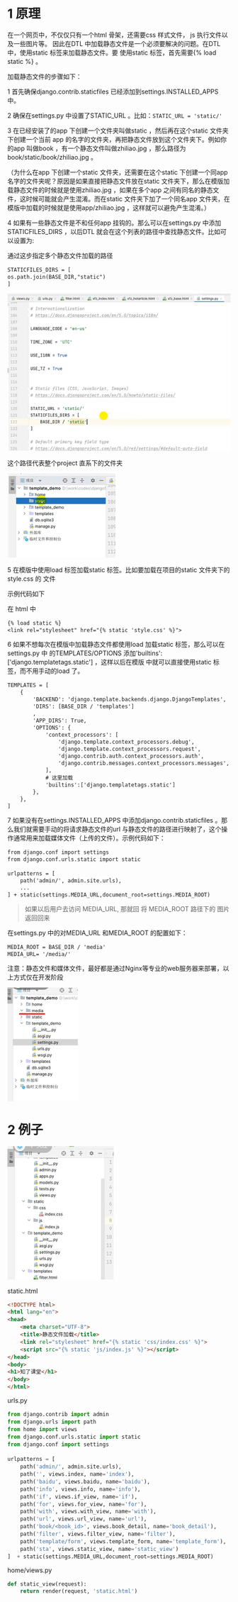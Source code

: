 
# 1 原理

在一个网页中，不仅仅只有一个html 骨架，还需要css 样式文件， js 执行文件以及一些图片等。 因此在DTL 中加载静态文件是一个必须要解决的问题。在DTL 中，使用static 标签来加载静态文件。要 使用static 标签，首先需要{% load static %} 。

加载静态文件的步骤如下：


1 首先确保django.contrib.staticfiles 已经添加到settings.INSTALLED_APPS 中。


2 确保在settings.py 中设置了STATIC_URL 。比如：`STATIC_URL = 'static/'`


3 在已经安装了的app 下创建一个文件夹叫做static ，然后再在这个static 文件夹下创建一个当前 app 的名字的文件夹，再把静态文件放到这个文件夹下。例如你的app 叫做book ，有一个静态文件叫做zhiliao.jpg ，那么路径为book/static/book/zhiliao.jpg 。

（为什么在app 下创建一个static 文件夹，还需要在这个static 下创建一个同app 名字的文件夹呢？原因是如果直接把静态文件放在static 文件夹下，那么在模版加载静态文件的时候就是使用zhiliao.jpg ，如果在多个app 之间有同名的静态文件，这时候可能就会产生混淆。而在static 文件夹下加了一个同名app 文件夹，在模版中加载的时候就是使用app/zhiliao.jpg ，这样就可以避免产生混淆。）


4 如果有一些静态文件是不和任何app 挂钩的。那么可以在settings.py 中添加
STATICFILES_DIRS ，以后DTL 就会在这个列表的路径中查找静态文件。比如可以设置为:

通过这步指定多个静态文件加载的路径 

```
STATICFILES_DIRS = [
os.path.join(BASE_DIR,"static")
]
```

![](03_模版_template/images/Pasted%20image%2020240616191034.png)

这个路径代表整个project 直系下的文件夹 

![](03_模版_template/images/Pasted%20image%2020240616191217.png)

5 在模版中使用load 标签加载static 标签。比如要加载在项目的static 文件夹下的style.css 的 文件

示例代码如下 

在 html 中 
```
{% load static %}
<link rel="stylesheet" href="{% static 'style.css' %}">
```

6
如果不想每次在模版中加载静态文件都使用load 加载static 标签，那么可以在settings.py 中 的TEMPLATES/OPTIONS 添加'builtins':['django.templatetags.static'] ，这样以后在模版 中就可以直接使用static 标签，而不用手动的load 了。

```
TEMPLATES = [
    {
        'BACKEND': 'django.template.backends.django.DjangoTemplates',
        'DIRS': [BASE_DIR / 'templates']
        ,
        'APP_DIRS': True,
        'OPTIONS': {
            'context_processors': [
                'django.template.context_processors.debug',
                'django.template.context_processors.request',
                'django.contrib.auth.context_processors.auth',
                'django.contrib.messages.context_processors.messages',
            ],
            # 这里加载
            'builtins':['django.templatetags.static']
        },
    },
]
```


7
如果没有在settings.INSTALLED_APPS 中添加django.contrib.staticfiles 。那么我们就需要手动的将请求静态文件的url 与静态文件的路径进行映射了，这个操作通常用来加载媒体文件（上传的文件）。示例代码如下：

```
from django.conf import settings
from django.conf.urls.static import static

urlpatterns = [
    path('admin/', admin.site.urls),
    ...
] + static(settings.MEDIA_URL,document_root=settings.MEDIA_ROOT)
```

> 如果以后用户去访问 MEDIA_URL, 那就回 将 MEDIA_ROOT 路径下的 图片返回回来 


在settings.py 中的对MEDIA_URL 和MEDIA_ROOT 的配置如下：
```
MEDIA_ROOT = BASE_DIR / 'media'
MEDIA_URL= '/media/'
```

注意：静态文件和媒体文件，最好都是通过Nginx等专业的web服务器来部署，以上方式仅在开发阶段

![](03_模版_template/images/Pasted%20image%2020240616193025.png)



# 2 例子

![](03_模版_template/images/Pasted%20image%2020240616192243.png)

static.html
```html
<!DOCTYPE html>  
<html lang="en">  
<head>  
    <meta charset="UTF-8">  
    <title>静态文件加载</title>  
    <link rel="stylesheet" href="{% static 'css/index.css' %}">  
    <script src="{% static 'js/index.js' %}"></script>  
</head>  
<body>  
<h1>知了课堂</h1>  
</body>  
</html>
```


urls.py
```python
from django.contrib import admin
from django.urls import path
from home import views
from django.conf.urls.static import static
from django.conf import settings

urlpatterns = [
    path('admin/', admin.site.urls),
    path('', views.index, name='index'),
    path('baidu', views.baidu, name='baidu'),
    path('info', views.info, name='info'),
    path('if', views.if_view, name='if'),
    path('for', views.for_view, name='for'),
    path('with', views.with_view, name='with'),
    path('url', views.url_view, name='url'),
    path('book/<book_id>', views.book_detail, name='book_detail'),
    path('filter', views.filter_view, name='filter'),
    path('template/form', views.template_form, name='template_form'),
    path('sta', views.static_view, name='static_view')
]  + static(settings.MEDIA_URL,document_root=settings.MEDIA_ROOT)
```


home/views.py
```python
def static_view(request):
    return render(request, 'static.html')
```





